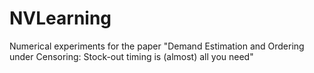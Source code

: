 NVLearning
==========

Numerical experiments for the paper "Demand Estimation and Ordering under Censoring: Stock-out timing is (almost) all you need"